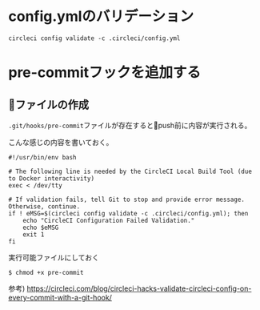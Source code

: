 

# config.ymlのバリデーション

```
circleci config validate -c .circleci/config.yml
```

# pre-commitフックを追加する

## ファイルの作成

`.git/hooks/pre-commit`ファイルが存在するとpush前に内容が実行される。

こんな感じの内容を書いておく。

```
#!/usr/bin/env bash

# The following line is needed by the CircleCI Local Build Tool (due to Docker interactivity)
exec < /dev/tty

# If validation fails, tell Git to stop and provide error message. Otherwise, continue.
if ! eMSG=$(circleci config validate -c .circleci/config.yml); then
    echo "CircleCI Configuration Failed Validation."
    echo $eMSG
    exit 1
fi
```

実行可能ファイルにしておく
```
$ chmod +x pre-commit
```

参考) https://circleci.com/blog/circleci-hacks-validate-circleci-config-on-every-commit-with-a-git-hook/
